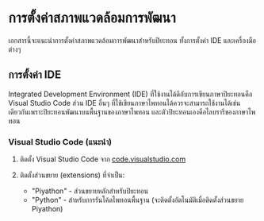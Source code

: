 # การตั้งค่าสภาพแวดล้อมการพัฒนา

เอกสารนี้จะแนะนำการตั้งค่าสภาพแวดล้อมการพัฒนาสำหรับปิยะทอน ทั้งการตั้งค่า IDE และเครื่องมือต่างๆ

## การตั้งค่า IDE

Integrated Development Environment (IDE) ที่ใช้งานได้ดีกับการเขียนภาษาปิยะทอนคือ Visual Studio Code ส่วน IDE อื่นๆ ที่ใช้เขียนภาษาไพทอนได้ควรจะสามารถใช้งานได้เช่นเดียวกันเพราะปิยะทอนพัฒนาบนพื้นฐานของภาษาไพทอน และตัวปิยะทอนเองคือไลบรารีของภาษาไพทอน

### Visual Studio Code (แนะนำ)

1. ติดตั้ง Visual Studio Code จาก [code.visualstudio.com](https://code.visualstudio.com)

1. ติดตั้งส่วนขยาย (extensions) ที่จำเป็น:
   - "Piyathon" - ส่วนขยายหลักสำหรับปิยะทอน
   - "Python" - สำหรับการรันโค้ดไพทอนพื้นฐาน (จะติดตั้งอัตโนมัติเมื่อติดตั้งส่วนขยาย Piyathon)

<!--

1. ตั้งค่าในไฟล์ `settings.json`:

```json
{
    "files.associations": {
        "*.pi": "python"
    },
    "piyathon.interpreter.path": "/path/to/piyathon",
    "piyathon.linting.enabled": true
}
```

### PyCharm

1. ติดตั้งปลั๊กอิน Piyathon:
   - เปิด Settings/Preferences
   - ไปที่ Plugins
   - ค้นหาและติดตั้ง "Piyathon Support"

2. ตั้งค่า File Type:
   - ไปที่ Settings → Editor → File Types
   - เพิ่มนามสกุล `*.pi` ใน Python Files

## ตัวแปรสภาพแวดล้อม

### Windows

```batch
# ตั้งค่าใน Command Prompt
set PIYATHON_HOME=C:\Program Files\Piyathon
set PATH=%PATH%;%PIYATHON_HOME%\bin
```

### macOS/Linux

เพิ่มในไฟล์ `~/.bashrc` หรือ `~/.zshrc`:

```bash
export PIYATHON_HOME=/usr/local/piyathon
export PATH="$PATH:$PIYATHON_HOME/bin"
```

## ไฟล์การตั้งค่าปิยะทอน

ปิยะทอนใช้ไฟล์ `pyproject.toml` สำหรับการตั้งค่าโครงการ:

```toml
[tool.piyathon]
version = "0.1.0"
description = "โครงการปิยะทอน"

[tool.piyathon.scripts]
start = "piyathon main.pi"
test = "piyathon -m unittest"

[tool.piyathon.dependencies]
numpy = "^1.20.0"
pandas = "^1.3.0"
```

## การตั้งค่า Language Server

ปิยะทอนมาพร้อมกับ Language Server ที่ช่วยในการเขียนโค้ด:

1. ติดตั้ง Language Server:

```bash
pip install piyathon-language-server
```

2. ตั้งค่าใน VS Code:

```json
{
    "piyathon.languageServer.enabled": true,
    "piyathon.languageServer.path": "piyathon-language-server"
}
```

## การตั้งค่า Linter และ Formatter

### การใช้ pylint กับปิยะทอน

1. ติดตั้ง pylint-piyathon:

```bash
pip install pylint-piyathon
```

2. สร้างไฟล์ `.pylintrc`:

```ini
[MASTER]
load-plugins=pylint_piyathon

[MESSAGES CONTROL]
disable=C0111,C0103
```

### การใช้ black กับปิยะทอน

1. ติดตั้ง black-piyathon:

```bash
pip install black-piyathon
```

2. สร้างไฟล์ `pyproject.toml`:

```toml
[tool.black]
line-length = 88
target-version = ['py38']
include = '\.pi$'
```

## คีย์ลัดที่มีประโยชน์

### VS Code

- `F5` - รันโปรแกรม
- `Ctrl+Space` - เปิด code completion
- `F12` - ไปยังคำจำกัดความ
- `Shift+Alt+F` - จัดรูปแบบโค้ด

### PyCharm

- `Shift+F10` - รันโปรแกรม
- `Ctrl+B` - ไปยังคำจำกัดความ
- `Ctrl+Alt+L` - จัดรูปแบบโค้ด

## การแก้ไขปัญหาที่พบบ่อย

```{note}
### ปัญหา: Language Server ไม่ทำงาน
1. ตรวจสอบการติดตั้ง Language Server
2. รีสตาร์ท IDE
3. ตรวจสอบ log ใน Output panel
```

```{warning}
### ปัญหา: การ Import ไม่ทำงาน
ตรวจสอบให้แน่ใจว่าได้ตั้งค่า PYTHONPATH ถูกต้อง และไฟล์ `__init__.pi` อยู่ในตำแหน่งที่ถูกต้อง
```

-->